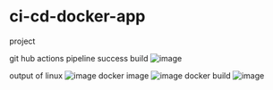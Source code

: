 # ci-cd-docker-app
project








git hub actions pipeline success build ![image](https://github.com/user-attachments/assets/72abeaa4-ac35-4647-a449-f16c34d8670a)

 output of linux ![image](https://github.com/user-attachments/assets/154536b3-730d-4e37-956a-d7ff4f9f3288)
docker image ![image](https://github.com/user-attachments/assets/bab02341-dbf5-45b1-bdbf-19e2c4605c3a)
docker build ![image](https://github.com/user-attachments/assets/2b9259f8-a634-489f-9126-e7f2ed993b99)
